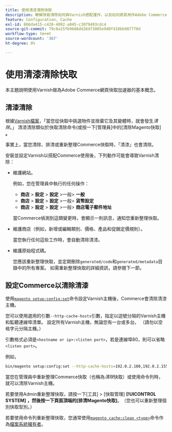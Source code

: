 ```yaml
---
title: 使用清漆清除快取
description: 瞭解快取清除如何與Varnish搭配運作，以及如何將其用作Adobe Commerce應用程式的網頁快取加速器。
feature: Configuration, Cache
exl-id: 866da415-c428-4092-a045-c3079493cdc4
source-git-commit: 79c8a15fb9686dd26d73805e9d0fd18bb987770d
workflow-type: tm+mt
source-wordcount: '367'
ht-degree: 0%

---
```


# 使用清漆清除快取

本主題說明使用Varnish做為Adobe Commerce網頁快取加速器的基本概念。

## 清漆清除

根據[Varnish檔案](https://www.varnish-cache.org/docs/trunk/users-guide/purging.html)，「當您從快取中挑選物件並捨棄它及其變體時，就會發生&#x200B;*清除*。」 清漆清除類似於快取清除命令(或按一下[管理員]中的[清除Magento快取] **。**

事實上，當您清除、排清或重新整理Commerce快取時，「清漆」也會清除。

安裝並設定Varnish以搭配Commerce使用後，下列動作可能會導致Varnish清除：

- 維護網站。

  例如，您在管理員中執行的任何操作：

   - **商店** > **設定** > **設定** >一般> **一般**
   - **商店** > **設定** > **設定** >一般> **貨幣設定**
   - **商店** > **設定** > **設定** >一般> **商店電子郵件地址**

  當Commerce偵測到這類變更時，會顯示一則訊息，通知您重新整理快取。

- 維護商店（例如，新增或編輯類別、價格、產品和促銷定價規則）。

  當您執行任何這些工作時，會自動清除清漆。

- 維護原始程式碼。

  您應該重新整理快取，並定期刪除`generated/code`和`generated/metadata`目錄中的所有專案。 如需重新整理快取的詳細資訊，請參閱下一節。

## 設定Commerce以清除清漆

使用[`magento setup:config:set`](https://experienceleague.adobe.com/zh-hant/docs/commerce-operations/tools/cli-reference/commerce-on-premises#setupconfigset)命令設定Varnish主機後，Commerce會清除清漆主機。

您可以使用選用的引數`--http-cache-hosts`引數，指定以逗號分隔的Varnish主機和監聽連線埠清單。 設定所有Varnish主機，無論您有一台或多台。 （請勿以空格字元分隔主機。）

引數格式必須是`<hostname or ip>:<listen port>`，若是連線埠80，則可以省略`<listen port>`。

例如，

```bash
bin/magento setup:config:set --http-cache-hosts=192.0.2.100,192.0.2.155:6081
```

當您在管理員中重新整理Commerce快取（也稱為&#x200B;*清除*&#x200B;快取）或使用命令列時，就可以清除Varnish主機。

若要使用Admin重新整理快取，請按一下[工具] > [快取管理] **[!UICONTROL SYSTEM]** **，然後按一下頁面頂端的[排清Magento快取]**。 **&#x200B;**（您也可以重新整理個別快取型別。）

若要使用命令列重新整理快取，您通常使用[`magento cache:clean <type>`](../cli/manage-cache.md#clean-and-flush-cache-types)命令作為[檔案系統擁有者](../../installation/prerequisites/file-system/overview.md)。
